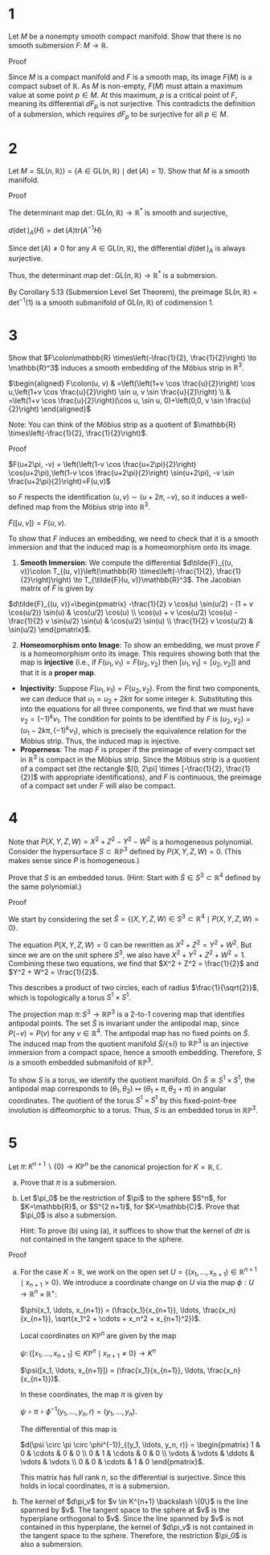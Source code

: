 # 1
Let $M$ be a nonempty smooth compact manifold. Show that there is no smooth submersion $F\colon M \to \mathbb{R}$.

Proof

Since $M$ is a compact manifold and $F$ is a smooth map, its image $F(M)$ is a compact subset of $\mathbb{R}$. As $M$ is non-empty, $F(M)$ must attain a maximum value at some point $p \in M$. At this maximum, $p$ is a critical point of $F$, meaning its differential $dF_p$ is not surjective. This contradicts the definition of a submersion, which requires $dF_p$ to be surjective for all $p \in M$.

# 2
Let $`M=\mathrm{SL}(n, \mathbb{R}))=\{A \in \mathrm{GL}(n, \mathbb{R}) \mid \det(A)=1\}`$. Show that $M$ is a smooth manifold.

Proof

The determinant map $\det\colon \mathrm{GL}(n, \mathbb{R}) \to \mathbb{R}^*$ is smooth and surjective,

$d(\det)_A(H) = \det(A) \mathrm{tr}(A^{-1}H)$

Since $\det(A) \neq 0$ for any $A \in \mathrm{GL}(n, \mathbb{R})$, the differential $d(\det)_A$ is always surjective.

Thus, the determinant map $\det\colon \mathrm{GL}(n, \mathbb{R}) \to \mathbb{R}^*$ is a submersion.

By Corollary 5.13 (Submersion Level Set Theorem), the preimage $\mathrm{SL}(n, \mathbb{R}) = \det^{-1}(1)$ is a smooth submanifold of $\mathrm{GL}(n, \mathbb{R})$ of codimension 1.

# 3
Show that $F\colon\mathbb{R} \times\left(-\frac{1}{2}, \frac{1}{2}\right) \to \mathbb{R}^3$ induces a smooth embedding of the Möbius strip in $\mathbb{R}^3$.

$`\begin{aligned}
F\colon(u, v) & =\left(\left(1+v \cos \frac{u}{2}\right) \cos u,\left(1+v \cos \frac{u}{2}\right) \sin u, v \sin \frac{u}{2}\right) \\
& =\left(1+v \cos \frac{u}{2}\right)(\cos u, \sin u, 0)+\left(0,0, v \sin \frac{u}{2}\right)
\end{aligned}`$

Note: You can think of the Möbius strip as a quotient of $\mathbb{R} \times\left(-\frac{1}{2}, \frac{1}{2}\right)$.

Proof

$`F(u+2\pi, -v) = \left(\left(1-v \cos \frac{u+2\pi}{2}\right) \cos(u+2\pi),\left(1-v \cos \frac{u+2\pi}{2}\right) \sin(u+2\pi), -v \sin \frac{u+2\pi}{2}\right)=F(u,v)`$

so $F$ respects the identification $(u, v) \sim (u + 2\pi, -v)$, so it induces a well-defined map from the Möbius strip into $\mathbb{R}^3$.

$\tilde{F}([u, v]) = F(u,v)$.

To show that $F$ induces an embedding, we need to check that it is a smooth immersion and that the induced map is a homeomorphism onto its image.

1. **Smooth Immersion**: We compute the differential $`d\tilde{F}_{(u, v)}\colon T_{(u, v)}\left(\mathbb{R} \times\left(-\frac{1}{2}, \frac{1}{2}\right)\right) \to T_{\tilde{F}(u, v)}\mathbb{R}^3`$. The Jacobian matrix of $\tilde{F}$ is given by

$`d\tilde{F}_{(u, v)}=\begin{pmatrix}
    -\frac{1}{2} v \cos(u) \sin(u/2) - (1 + v \cos(u/2)) \sin(u) & \cos(u/2) \cos(u) \\
    \cos(u) + v \cos(u/2) \cos(u) - \frac{1}{2} v \sin(u/2) \sin(u) & \cos(u/2) \sin(u) \\
    \frac{1}{2} v \cos(u/2) & \sin(u/2)
\end{pmatrix}`$.

2. **Homeomorphism onto Image**: To show an embedding, we must prove $\tilde{F}$ is a homeomorphism onto its image. This requires showing both that the map is **injective** (i.e., if $F(u_1, v_1) = F(u_2, v_2)$ then $[u_1, v_1] = [u_2, v_2]$) and that it is a **proper map**.

- **Injectivity**: Suppose $F(u_1, v_1) = F(u_2, v_2)$. From the first two components, we can deduce that $u_1 = u_2 + 2k\pi$ for some integer $k$. Substituting this into the equations for all three components, we find that we must have $v_2 = (-1)^k v_1$. The condition for points to be identified by $F$ is $(u_2, v_2) = (u_1 - 2k\pi, (-1)^k v_1)$, which is precisely the equivalence relation for the Möbius strip. Thus, the induced map is injective.
- **Properness**: The map $F$ is proper if the preimage of every compact set in $\mathbb{R}^3$ is compact in the Möbius strip. Since the Möbius strip is a quotient of a compact set (the rectangle $[0, 2\pi] \times [-\frac{1}{2}, \frac{1}{2}]$ with appropriate identifications), and $F$ is continuous, the preimage of a compact set under $F$ will also be compact.

# 4
Note that $P(X, Y, Z, W)=X^2+Z^2-Y^2-W^2$ is a homogeneous polynomial. Consider the hypersurface $S \subset \mathbb{R P}^3$ defined by $P(X, Y, Z, W)=0$. (This makes sense since $P$ is homogeneous.)

Prove that $S$ is an embedded torus. (Hint: Start with $\tilde{S} \in S^3 \subset \mathbb{R}^4$ defined by the same polynomial.)

Proof

We start by considering the set $`\tilde{S} = \{(X, Y, Z, W) \in S^3 \subset \mathbb{R}^4 \mid P(X, Y, Z, W) = 0\}`$.

The equation $P(X, Y, Z, W) = 0$ can be rewritten as $X^2 + Z^2 = Y^2 + W^2$. But since we are on the unit sphere $S^3$, we also have $X^2 + Y^2 + Z^2 + W^2 = 1$. Combining these two equations, we find that $X^2 + Z^2 = \frac{1}{2}$ and $Y^2 + W^2 = \frac{1}{2}$.

This describes a product of two circles, each of radius $\frac{1}{\sqrt{2}}$, which is topologically a torus $S^1 \times S^1$.

The projection map $\pi\colon S^3 \to \mathbb{R P}^3$ is a 2-to-1 covering map that identifies antipodal points. The set $\tilde{S}$ is invariant under the antipodal map, since $P(-v) = P(v)$ for any $v \in \mathbb{R}^4$. The antipodal map has no fixed points on $\tilde{S}$. The induced map from the quotient manifold $`\tilde{S}/\{\pm I\}`$ to $\mathbb{R P}^3$ is an injective immersion from a compact space, hence a smooth embedding. Therefore, $S$ is a smooth embedded submanifold of $\mathbb{R P}^3$.

To show $S$ is a torus, we identify the quotient manifold. On $\tilde{S} \cong S^1 \times S^1$, the antipodal map corresponds to $(\theta_1, \theta_2) \mapsto (\theta_1+\pi, \theta_2+\pi)$ in angular coordinates. The quotient of the torus $S^1 \times S^1$ by this fixed-point-free involution is diffeomorphic to a torus. Thus, $S$ is an embedded torus in $\mathbb{R P}^3$.

# 5
Let $`\pi\colon K^{n+1} \backslash\{0\} \to K \mathbb{P}^n`$ be the canonical projection for $K=\mathbb{R}, \mathbb{C}$.
<ol type="a">
<li>  

Prove that $\pi$ is a submersion.
</li>
<li>  
Let $\pi_0$ be the restriction of $\pi$ to the sphere $S^n$, for $K=\mathbb{R}$, or $S^{2 n+1}$, for $K=\mathbb{C}$. Prove that $\pi_0$ is also a submersion.

Hint: To prove (b) using (a), it suffices to show that the kernel of $d \pi$ is not contained in the tangent space to the sphere.
</li>
</ol>

Proof
<ol type="a">
<li>

For the case $K=\mathbb{R}$, we work on the open set $`U = \{(x_1, \ldots, x_{n+1}) \in \mathbb{R}^{n+1} \mid x_{n+1} > 0\}`$. We introduce a coordinate change on $U$ via the map $\phi: U \to \mathbb{R}^n \times \mathbb{R}^+$:

$`\phi(x_1, \ldots, x_{n+1}) = (\frac{x_1}{x_{n+1}}, \ldots, \frac{x_n}{x_{n+1}}, \sqrt{x_1^2 + \cdots + x_n^2 + x_{n+1}^2})`$.

Local coordinates on $K \mathbb{P}^n$ are given by the map

$`\psi\colon \{[x_1, \ldots, x_{n+1}] \in K \mathbb{P}^n \mid x_{n+1} \neq 0\} \to K^n`$

$`\psi([x_1, \ldots, x_{n+1}]) = (\frac{x_1}{x_{n+1}}, \ldots, \frac{x_n}{x_{n+1}})`$.

In these coordinates, the map $\pi$ is given by

$`\psi \circ \pi \circ \phi^{-1}(y_1, \ldots, y_n, r) = (y_1, \ldots, y_n)`$.

The differential of this map is

$`d(\psi \circ \pi \circ \phi^{-1})_{(y_1, \ldots, y_n, r)} = \begin{pmatrix}
1 & 0 & \cdots & 0 & 0 \\
0 & 1 & \cdots & 0 & 0 \\
\vdots & \vdots & \ddots & \vdots & \vdots \\
0 & 0 & \cdots & 1 & 0
\end{pmatrix}`$.

This matrix has full rank $n$, so the differential is surjective. Since this holds in local coordinates, $\pi$ is a submersion.
</li>
<li>
The kernel of $d\pi_v$ for $v \in K^{n+1} \backslash \{0\}$ is the line spanned by $v$. The tangent space to the sphere at $v$ is the hyperplane orthogonal to $v$. Since the line spanned by $v$ is not contained in this hyperplane, the kernel of $d\pi_v$ is not contained in the tangent space to the sphere. Therefore, the restriction $\pi_0$ is also a submersion.
</li></ol>
